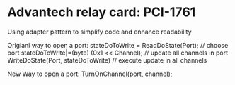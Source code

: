 # Advantech relay card:  PCI-1761

Using adapter pattern to simplify code and enhance readability
        
Origianl way to open a port:
  stateDoToWrite = ReadDoState(Port);           // choose port
  stateDoToWrite|=(byte) (0x1 << Channel);      // update all channels in port
  WriteDoState(Port, stateDoToWrite)            // execute update in all channels  
        
        
New Way to open a port:
  TurnOnChannel(port, channel);
